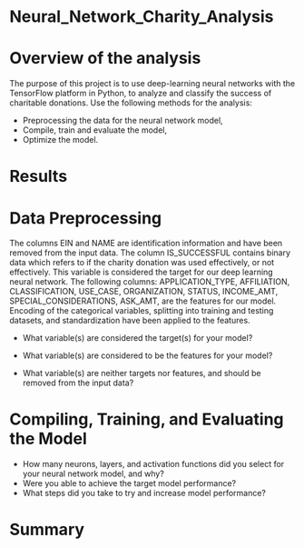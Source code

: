 # Neural_Network_Charity_Analysis

# Overview of the analysis
The purpose of this project is to use deep-learning neural networks with the TensorFlow platform in Python, to analyze and classify the success of charitable donations.
Use the following methods for the analysis:

* Preprocessing the data for the neural network model,
* Compile, train and evaluate the model,
* Optimize the model.
# Results

# Data Preprocessing
The columns EIN and NAME are identification information and have been removed from the input data.
The column IS_SUCCESSFUL contains binary data which refers to if the charity donation was used effectively, or not effectively. This variable is considered the target for our deep learning neural network.
The following columns: APPLICATION_TYPE, AFFILIATION, CLASSIFICATION, USE_CASE, ORGANIZATION, STATUS, INCOME_AMT, SPECIAL_CONSIDERATIONS, ASK_AMT, are the features for our model.
Encoding of the categorical variables, splitting into training and testing datasets, and standardization have been applied to the features.

* What variable(s) are considered the target(s) for your model?

* What variable(s) are considered to be the features for your model?
* What variable(s) are neither targets nor features, and should be removed from the input data?
# Compiling, Training, and Evaluating the Model
* How many neurons, layers, and activation functions did you select for your neural network model, and why?
* Were you able to achieve the target model performance?
* What steps did you take to try and increase model performance?
# Summary
